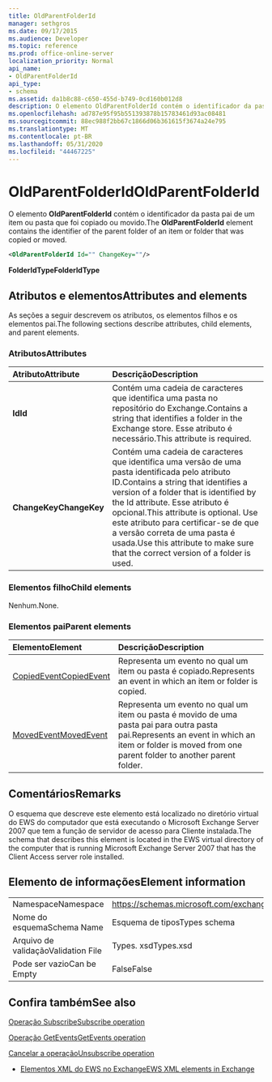 ```yaml
---
title: OldParentFolderId
manager: sethgros
ms.date: 09/17/2015
ms.audience: Developer
ms.topic: reference
ms.prod: office-online-server
localization_priority: Normal
api_name:
- OldParentFolderId
api_type:
- schema
ms.assetid: da1b8c88-c650-455d-b749-0cd160b012d8
description: O elemento OldParentFolderId contém o identificador da pasta pai de um item ou pasta que foi copiado ou movido.
ms.openlocfilehash: ad787e95f95b551393878b15783461d93ac08481
ms.sourcegitcommit: 88ec988f2bb67c1866d06b361615f3674a24e795
ms.translationtype: MT
ms.contentlocale: pt-BR
ms.lasthandoff: 05/31/2020
ms.locfileid: "44467225"
---
```

# <a name="oldparentfolderid"></a><span data-ttu-id="3fe48-103">OldParentFolderId</span><span class="sxs-lookup"><span data-stu-id="3fe48-103">OldParentFolderId</span></span>

<span data-ttu-id="3fe48-104">O elemento **OldParentFolderId** contém o identificador da pasta pai de um item ou pasta que foi copiado ou movido.</span><span class="sxs-lookup"><span data-stu-id="3fe48-104">The **OldParentFolderId** element contains the identifier of the parent folder of an item or folder that was copied or moved.</span></span> 
  
```xml
<OldParentFolderId Id="" ChangeKey=""/>
```

 <span data-ttu-id="3fe48-105">**FolderIdType**</span><span class="sxs-lookup"><span data-stu-id="3fe48-105">**FolderIdType**</span></span>
## <a name="attributes-and-elements"></a><span data-ttu-id="3fe48-106">Atributos e elementos</span><span class="sxs-lookup"><span data-stu-id="3fe48-106">Attributes and elements</span></span>

<span data-ttu-id="3fe48-107">As seções a seguir descrevem os atributos, os elementos filhos e os elementos pai.</span><span class="sxs-lookup"><span data-stu-id="3fe48-107">The following sections describe attributes, child elements, and parent elements.</span></span>
  
### <a name="attributes"></a><span data-ttu-id="3fe48-108">Atributos</span><span class="sxs-lookup"><span data-stu-id="3fe48-108">Attributes</span></span>

|<span data-ttu-id="3fe48-109">**Atributo**</span><span class="sxs-lookup"><span data-stu-id="3fe48-109">**Attribute**</span></span>|<span data-ttu-id="3fe48-110">**Descrição**</span><span class="sxs-lookup"><span data-stu-id="3fe48-110">**Description**</span></span>|
|:-----|:-----|
|<span data-ttu-id="3fe48-111">**Id**</span><span class="sxs-lookup"><span data-stu-id="3fe48-111">**Id**</span></span> <br/> |<span data-ttu-id="3fe48-112">Contém uma cadeia de caracteres que identifica uma pasta no repositório do Exchange.</span><span class="sxs-lookup"><span data-stu-id="3fe48-112">Contains a string that identifies a folder in the Exchange store.</span></span> <span data-ttu-id="3fe48-113">Esse atributo é necessário.</span><span class="sxs-lookup"><span data-stu-id="3fe48-113">This attribute is required.</span></span>  <br/> |
|<span data-ttu-id="3fe48-114">**ChangeKey**</span><span class="sxs-lookup"><span data-stu-id="3fe48-114">**ChangeKey**</span></span> <br/> |<span data-ttu-id="3fe48-115">Contém uma cadeia de caracteres que identifica uma versão de uma pasta identificada pelo atributo ID.</span><span class="sxs-lookup"><span data-stu-id="3fe48-115">Contains a string that identifies a version of a folder that is identified by the Id attribute.</span></span> <span data-ttu-id="3fe48-116">Esse atributo é opcional.</span><span class="sxs-lookup"><span data-stu-id="3fe48-116">This attribute is optional.</span></span> <span data-ttu-id="3fe48-117">Use este atributo para certificar-se de que a versão correta de uma pasta é usada.</span><span class="sxs-lookup"><span data-stu-id="3fe48-117">Use this attribute to make sure that the correct version of a folder is used.</span></span>  <br/> |
   
### <a name="child-elements"></a><span data-ttu-id="3fe48-118">Elementos filho</span><span class="sxs-lookup"><span data-stu-id="3fe48-118">Child elements</span></span>

<span data-ttu-id="3fe48-119">Nenhum.</span><span class="sxs-lookup"><span data-stu-id="3fe48-119">None.</span></span>
  
### <a name="parent-elements"></a><span data-ttu-id="3fe48-120">Elementos pai</span><span class="sxs-lookup"><span data-stu-id="3fe48-120">Parent elements</span></span>

|<span data-ttu-id="3fe48-121">**Elemento**</span><span class="sxs-lookup"><span data-stu-id="3fe48-121">**Element**</span></span>|<span data-ttu-id="3fe48-122">**Descrição**</span><span class="sxs-lookup"><span data-stu-id="3fe48-122">**Description**</span></span>|
|:-----|:-----|
|[<span data-ttu-id="3fe48-123">CopiedEvent</span><span class="sxs-lookup"><span data-stu-id="3fe48-123">CopiedEvent</span></span>](copiedevent.md) <br/> |<span data-ttu-id="3fe48-124">Representa um evento no qual um item ou pasta é copiado.</span><span class="sxs-lookup"><span data-stu-id="3fe48-124">Represents an event in which an item or folder is copied.</span></span>  <br/> |
|[<span data-ttu-id="3fe48-125">MovedEvent</span><span class="sxs-lookup"><span data-stu-id="3fe48-125">MovedEvent</span></span>](movedevent.md) <br/> |<span data-ttu-id="3fe48-126">Representa um evento no qual um item ou pasta é movido de uma pasta pai para outra pasta pai.</span><span class="sxs-lookup"><span data-stu-id="3fe48-126">Represents an event in which an item or folder is moved from one parent folder to another parent folder.</span></span>  <br/> |
   
## <a name="remarks"></a><span data-ttu-id="3fe48-127">Comentários</span><span class="sxs-lookup"><span data-stu-id="3fe48-127">Remarks</span></span>

<span data-ttu-id="3fe48-128">O esquema que descreve este elemento está localizado no diretório virtual do EWS do computador que está executando o Microsoft Exchange Server 2007 que tem a função de servidor de acesso para Cliente instalada.</span><span class="sxs-lookup"><span data-stu-id="3fe48-128">The schema that describes this element is located in the EWS virtual directory of the computer that is running Microsoft Exchange Server 2007 that has the Client Access server role installed.</span></span>
  
## <a name="element-information"></a><span data-ttu-id="3fe48-129">Elemento de informações</span><span class="sxs-lookup"><span data-stu-id="3fe48-129">Element information</span></span>

|||
|:-----|:-----|
|<span data-ttu-id="3fe48-130">Namespace</span><span class="sxs-lookup"><span data-stu-id="3fe48-130">Namespace</span></span>  <br/> |https://schemas.microsoft.com/exchange/services/2006/types  <br/> |
|<span data-ttu-id="3fe48-131">Nome do esquema</span><span class="sxs-lookup"><span data-stu-id="3fe48-131">Schema Name</span></span>  <br/> |<span data-ttu-id="3fe48-132">Esquema de tipos</span><span class="sxs-lookup"><span data-stu-id="3fe48-132">Types schema</span></span>  <br/> |
|<span data-ttu-id="3fe48-133">Arquivo de validação</span><span class="sxs-lookup"><span data-stu-id="3fe48-133">Validation File</span></span>  <br/> |<span data-ttu-id="3fe48-134">Types. xsd</span><span class="sxs-lookup"><span data-stu-id="3fe48-134">Types.xsd</span></span>  <br/> |
|<span data-ttu-id="3fe48-135">Pode ser vazio</span><span class="sxs-lookup"><span data-stu-id="3fe48-135">Can be Empty</span></span>  <br/> |<span data-ttu-id="3fe48-136">False</span><span class="sxs-lookup"><span data-stu-id="3fe48-136">False</span></span>  <br/> |
   
## <a name="see-also"></a><span data-ttu-id="3fe48-137">Confira também</span><span class="sxs-lookup"><span data-stu-id="3fe48-137">See also</span></span>



[<span data-ttu-id="3fe48-138">Operação Subscribe</span><span class="sxs-lookup"><span data-stu-id="3fe48-138">Subscribe operation</span></span>](subscribe-operation.md)
  
[<span data-ttu-id="3fe48-139">Operação GetEvents</span><span class="sxs-lookup"><span data-stu-id="3fe48-139">GetEvents operation</span></span>](getevents-operation.md)
  
[<span data-ttu-id="3fe48-140">Cancelar a operação</span><span class="sxs-lookup"><span data-stu-id="3fe48-140">Unsubscribe operation</span></span>](unsubscribe-operation.md)


- [<span data-ttu-id="3fe48-141">Elementos XML do EWS no Exchange</span><span class="sxs-lookup"><span data-stu-id="3fe48-141">EWS XML elements in Exchange</span></span>](ews-xml-elements-in-exchange.md)

